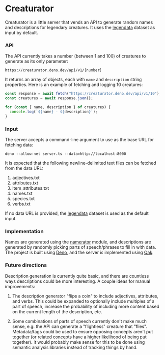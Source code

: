 # Creaturator

Creaturator is a little server that vends an API to generate random names and
descriptions for legendary creatures. It uses the [legendata][1] dataset as
input by default.

### API

The API currently takes a number (between 1 and 100) of creatures to generate as
its only parameter:

`https://creaturator.deno.dev/api/v1/{number}`

It returns an array of objects, each with `name` and `description` string
properties. Here is an example of fetching and logging 10 creatures:

```ts
const response = await fetch("https://creaturator.deno.dev/api/v1/10");
const creatures = await response.json();

for (const { name, description } of creatures) {
  console.log(`${name} - ${description}`);
}
```

### Input

The server accepts a command-line argument to use as the base URL for fetching
data:

`deno --allow-net server.ts --data=http://localhost:8000`

It is expected that the following newline-delimited text files can be fetched
from the data URL:

1. adjectives.txt
2. attributes.txt
3. item_attributes.txt
4. names.txt
5. species.txt
6. verbs.txt

If no data URL is provided, the [legendata][1] dataset is used as the default
input.

### Implementation

Names are generated using the [namerator][2] module, and descriptions are
generated by randomly picking parts of speech/phrases to fill in with data. The
project is built using [Deno][3], and the server is implemented using [Oak][4].

### Future directions

Description generation is currently quite basic, and there are countless ways
descriptions could be more interesting. A couple ideas for manual improvements:

1. The description generator "flips a coin" to include adjectives, attributes,
   and verbs. This could be expanded to optionally include multiples of a part
   of speech, increase the probability of including more content based on the
   current length of the description, etc.

2. Some combinations of parts of speech currently don't make much sense, e.g.
   the API can generate a "flightless" creature that "flies". Metadata/tags
   could be used to ensure opposing concepts aren't put together (or related
   concepts have a higher likelihood of being put together). It would probably
   make sense for this to be done using semantic analysis libraries instead of
   tracking things by hand.

[1]: https://github.com/davidsteinberg/legendata
[2]: https://github.com/davidsteinberg/namerator
[3]: https://deno.land
[4]: https://oakserver.github.io/oak
